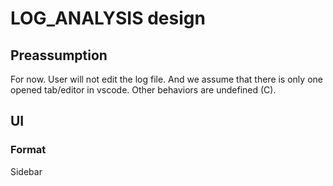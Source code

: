 # LOG_ANALYSIS design
## Preassumption
For now. 
User will not edit the log file. 
And we assume that there is only one opened tab/editor in vscode. 
Other behaviors are undefined (C). 

## UI 
###  Format
Sidebar
